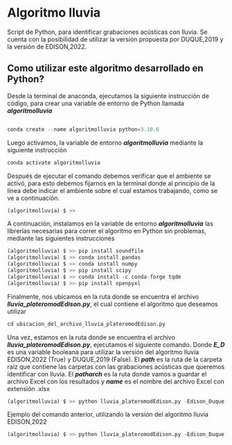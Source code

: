 # Algoritmo lluvia

Script de Python, para identificar grabaciones acústicas con lluvia. Se cuenta con la posibilidad de utilizar la versión propuesta por DUQUE,2019 y la versión de EDISON,2022.

## Como utilizar este algoritmo desarrollado en Python?

Desde la terminal de anaconda, ejecutamos la siguiente instrucción de código, para crear una variable de entorno de Python llamada ***algoritmolluvia***


```Python

conda create --name algoritmolluvia python=3.10.6

```

Luego activamos, la variable de entorno ***algoritmolluvia*** mediante la siguiente instrucción

```python
conda activate algoritmolluvia
```
Después de ejecutar el comando debemos verificar que el ambiente se activó, para esto debemos fijarnos en la terminal donde al principio de la línea debe indicar el ambiente sobre el cual estamos trabajando, como se ve a continuación.

```Python
(algoritmolluvia) $ >>
```
A continuación, instalamos en la variable de entorno ***algoritmolluvia*** las librerías necesarias para correr el algoritmo en Python sin problemas, mediante las siguientes instrucciones

```Python
(algoritmolluvia) $ >> pip install soundfile 
(algoritmolluvia) $ >> conda install pandas
(algoritmolluvia) $ >> conda install numpy 
(algoritmolluvia) $ >> pip install scipy
(algoritmolluvia) $ >> conda install -c conda-forge tqdm
(algoritmolluvia) $ >> pip install openpyxl
```

Finalmente, nos ubicamos en la ruta donde se encuentra el archivo ***lluvia_plateromodEdison.py***, el cual contiene el algoritmo que deseamos utilizar

```Python
cd ubicacion_del_archivo_lluvia_plateromodEdison.py
```

Una vez, estamos en la ruta donde se encuentra el archivo ***lluvia_plateromodEdison.py***, ejecutamos el siguiente comando. Donde ***E_D*** es una variable booleana para utilizar la versión del algoritmo lluvia EDISON,2022 (True) y DUQUE,2019 (False). El ***path*** es la ruta de la carpeta raíz que contiene las carpetas con las grabaciones acústicas que queremos identificar con lluvia. El ***patharch*** es la ruta donde vamos a guardar el archivo Excel con los resultados y ***name*** es el nombre del archivo Excel con extensión .xlsx

```Python
(algoritmolluvia) $ >> python lluvia_plateromodEdison.py -Edison_Duque 'E_D' -p 'path' -pr 'patharch' -name 'name'
```
Ejemplo del comando anterior, utilizando la versión del algoritmo lluvia EDISON,2022

```Python
(algoritmolluvia) $ >> python lluvia_plateromodEdison.py -Edison_Duque 'True' -p 'C:\Users\grabaciones_prueba' -pr 'C:\Users\Algoritmo_result' -name 'ResultGrab.xlsx'
```

